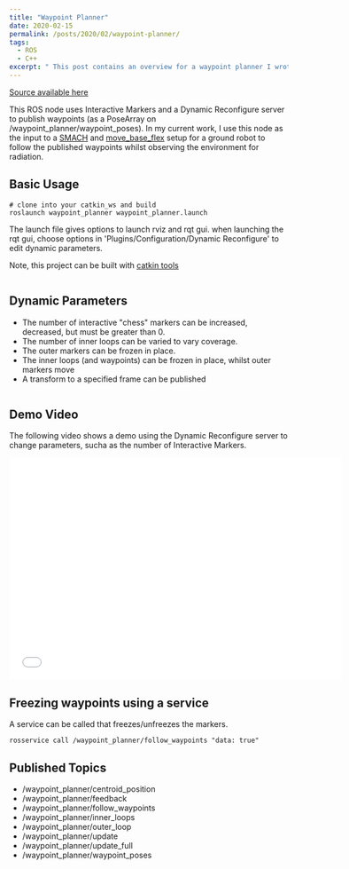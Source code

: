 ```yaml
---
title: "Waypoint Planner"
date: 2020-02-15
permalink: /posts/2020/02/waypoint-planner/
tags:
  - ROS
  - C++
excerpt: " This post contains an overview for a waypoint planner I wrote in ROS to give goals for move_base or other planners.."
---
```


[Source available here](https://github.com/pinpea/waypoint_planner)

This ROS node uses Interactive Markers and a Dynamic Reconfigure server to publish waypoints (as a PoseArray on /waypoint_planner/waypoint_poses). In my current work, I use this node as the input to a [SMACH](http://wiki.ros.org/smach) and [move_base_flex](http://wiki.ros.org/move_base_flex) setup for a ground robot to follow the published waypoints whilst observing the environment for radiation.

## Basic Usage

```
# clone into your catkin_ws and build
roslaunch waypoint_planner waypoint_planner.launch
```

The launch file gives options to launch rviz and rqt gui.
when launching the rqt gui, choose options in 'Plugins/Configuration/Dynamic Reconfigure' to edit dynamic parameters.

Note, this project can be built with [catkin tools](https://catkin-tools.readthedocs.io/en/latest/)

<figure class="align-center">
  <img src="{{ site.url }}{{ site.baseurl }}/images/waypoint_planner.png " alt="">
</figure>

## Dynamic Parameters

- The number of interactive "chess" markers can be increased, decreased, but must be greater than 0.
- The number of inner loops can be varied to vary coverage.
- The outer markers can be frozen in place.
- The inner loops (and waypoints) can be frozen in place, whilst outer markers move
- A transform to a specified frame can be published

<figure class="align-center">
  <img src="{{ site.url }}{{ site.baseurl }}/images/dynamic_reconfig_options.png" alt="">
</figure>

## Demo Video

The following video shows a demo using the Dynamic Reconfigure server to change parameters, sucha as the number of Interactive Markers.

<!-- <figure class="align-center"> -->

<div class="embed-container">
  <iframe
    src="{{ site.url }}{{ site.baseurl }}/images/waypoint_3_annotated.mp4?autoplay=1&loop=1"
    type="video/mp4"
    width="600"
    height="400"
    frameborder="0"
    allowfullscreen="">
  </iframe>
</div>

<!-- </figure> -->

<!-- <figure class="align-center">
<video width="540" height="310" controls>
  <source src="{{ site.url }}{{ site.baseurl }}/images/waypoint_3_annotated.mp4" type="video/mp4">
</video>
</figure> -->

## Freezing waypoints using a service

A service can be called that freezes/unfreezes the markers.

```
rosservice call /waypoint_planner/follow_waypoints "data: true"
```

## Published Topics

- /waypoint_planner/centroid_position
- /waypoint_planner/feedback
- /waypoint_planner/follow_waypoints
- /waypoint_planner/inner_loops
- /waypoint_planner/outer_loop
- /waypoint_planner/update
- /waypoint_planner/update_full
- /waypoint_planner/waypoint_poses
